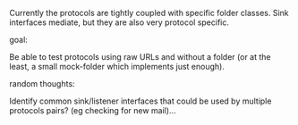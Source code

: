 Currently the protocols are tightly coupled with specific folder classes.
Sink interfaces mediate, but they are also very protocol specific.

goal:

Be able to test protocols using raw URLs and without a folder (or at the least, a small mock-folder which implements just enough).


random thoughts:

Identify common sink/listener interfaces that could be used by multiple protocols pairs? (eg checking for new mail)...


